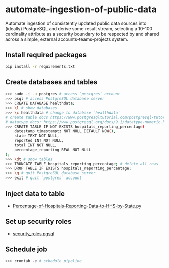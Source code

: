 # automate-ingestion-of-public-data

Automate ingestion of consistently updated public data sources into (ideally) PostgreSQL and derive some result stream, selecting a 10-100 cardinality attribute as a security boundary to be respected by and shared across a simple, external accounts-teams-projects system. 

## Install required packages
```bash
pip install -r requirements.txt
```

## Create databases and tables
```bash
>>> sudo -i -u postgres # access `postgres` account 
>>> psql # access PostgreSQL database server
>>> CREATE DATABASE healthdata;
>>> \l # show databases
>>> \c healthdata # change to database `healthdata`
# create table docs https://www.postgresqltutorial.com/postgresql-tutorial/postgresql-create-table/
# datatype docs: https://www.postgresql.org/docs/9.1/datatype-numeric.html
>>> CREATE TABLE IF NOT EXISTS hospitals_reporting_percentage(
    datestamp timestamptz NOT NULL DEFAULT NOW(),
    state TEXT NOT NULL,
    reported INT NOT NULL,
    total INT NOT NULL,
    percentage_reporting REAL NOT NULL
);
>>> \dt # show tables
>>> TRUNCATE TABLE hospitals_reporting_percentage; # delete all rows
>>> DROP TABLE IF EXISTS hospitals_reporting_percentage;
>>> \q # quit PostgreSQL database server
>>> exit # quit `postgres` account
```
## Inject data to table
- [Percentage-of-Hospitals-Reporting-Data-to-HHS-by-State.py](https://github.com/ykaitao/automate-ingestion-of-public-data/blob/master/Percentage-of-Hospitals-Reporting-Data-to-HHS-by-State.py)

## Set up security roles
- [security_roles.pgsql](https://github.com/ykaitao/automate-ingestion-of-public-data/blob/master/sql/security_roles.pgsql)

## Schedule job 
```bash
>>> crontab -e # schedule pipeline
```